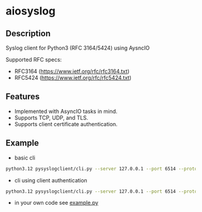 # aiosyslog

## Description
Syslog client for Python3 (RFC 3164/5424) using AysncIO


Supported RFC specs:
* RFC3164 (https://www.ietf.org/rfc/rfc3164.txt)
* RFC5424 (https://www.ietf.org/rfc/rfc5424.txt)


## Features
- Implemented with AsyncIO tasks in mind.
- Supports TCP, UDP, and TLS.
- Supports client certificate authentication.

## Example
- basic cli
```bash
python3.12 pysyslogclient/cli.py --server 127.0.0.1 --port 6514 --protocol tcp --message "test message"
```

- cli using client authentication
```bash
python3.12 pysyslogclient/cli.py --server 127.0.0.1 --port 6514 --protocol tls --cafile my_server_certificate.crt  --certfile my_client_cert.crt --keyfile my_private_key.key --message "test message over tls with client cert authentication"
```
- in your own code
	see [example.py](example.py)
